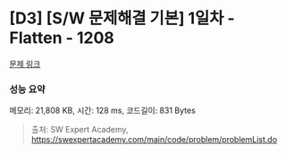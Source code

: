 # [D3] [S/W 문제해결 기본] 1일차 - Flatten - 1208 

[문제 링크](https://swexpertacademy.com/main/code/problem/problemDetail.do?contestProbId=AV139KOaABgCFAYh) 

### 성능 요약

메모리: 21,808 KB, 시간: 128 ms, 코드길이: 831 Bytes



> 출처: SW Expert Academy, https://swexpertacademy.com/main/code/problem/problemList.do